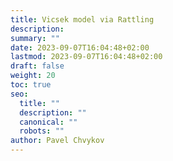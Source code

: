 ```yaml
---
title: Vicsek model via Rattling
description: 
summary: ""
date: 2023-09-07T16:04:48+02:00
lastmod: 2023-09-07T16:04:48+02:00
draft: false
weight: 20
toc: true
seo:
  title: ""
  description: ""
  canonical: ""
  robots: ""
author: Pavel Chvykov
---
```

